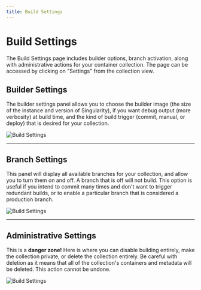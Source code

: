 ```yaml
---
title: Build Settings
---
```


# Build Settings

The Build Settings page includes builder options, branch activation, along with administrative actions for your container collection. The page can be accessed by clicking on "Settings" from the collection view.

## Builder Settings

The builder settings panel allows you to choose the builder image (the size of the instance and version of Singularity), if you want debug output (more verbosity) at build time, and the kind of build trigger (commit, manual, or deploy) that is desired for your collection.

![Build Settings](https://raw.githubusercontent.com/singularityhub/singularityhub.github.io/master/img/settings/settings_builder.png)

___

## Branch Settings
This panel will display all available branches for your collection, and allow you to turn them on and off. A branch that is off will not build. This option is useful if you intend to commit many times and don't want to trigger redundant builds, or to enable a particular branch that is considered a production branch.

![Build Settings](https://raw.githubusercontent.com/singularityhub/singularityhub.github.io/master/img/settings/settings_branches.png)

___

## Administrative Settings

This is a **danger zone!** Here is where you can disable building entirely, make the collection private, or delete the collection entirely. Be careful with deletion as it means that all of the collection's containers and metadata will be deleted. This action cannot be undone.

![Build Settings](https://raw.githubusercontent.com/singularityhub/singularityhub.github.io/master/img/settings/settings_admin.png)


